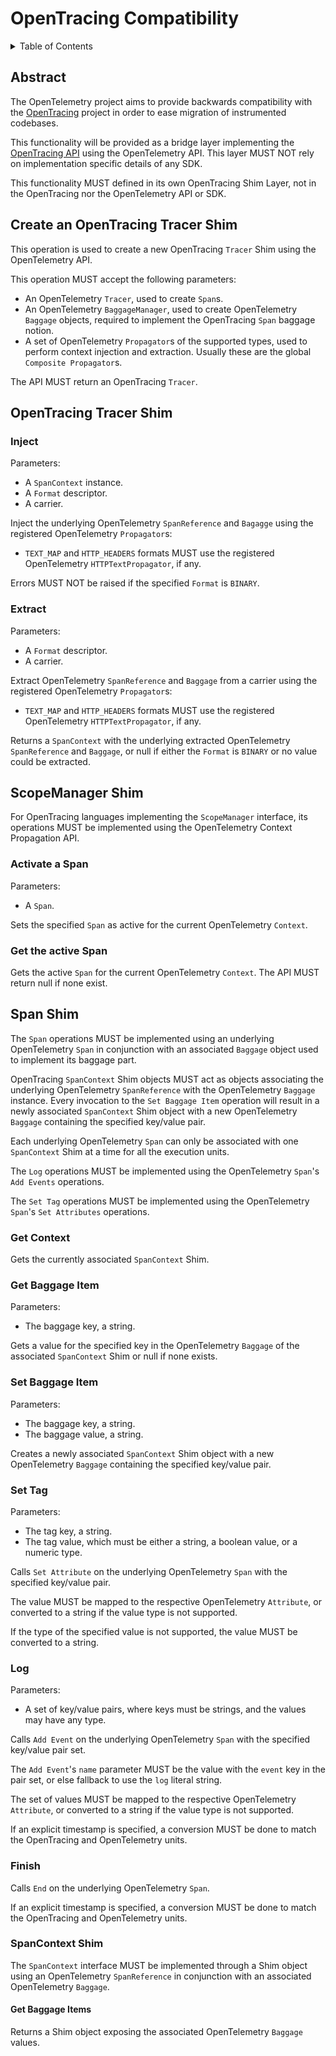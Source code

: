 # OpenTracing Compatibility

<details>
<summary>Table of Contents</summary>

* [Abstract](#abstract)
* [Create an OpenTracing Tracer Shim](#create-an-opentracing-tracer-shim)
* [OpenTracing Tracer Shim](#opentracing-tracer-shim)
  * [Inject](#inject)
  * [Extract](#extract)
* [ScopeManager Shim](#scopemanager-shim)
  * [Activate a Span](#activate-a-span)
  * [Get the active Span](#get-the-active-span)
* [Span Shim](#span-shim)
  * [Get Context](#get-context)
  * [Get Baggage Item](#get-baggage-item)
  * [Set Baggage Item](#set-baggage-item)
  * [Set Tag](#set-tag)
  * [Log](#log)
  * [Finish](#finish)
  * [SpanContext Shim](#spancontext-shim)
    * [Get Baggage Items](#get-baggage-items)

</details>

## Abstract

The OpenTelemetry project aims to provide backwards compatibility with the
[OpenTracing](https://opentracing.io) project in order to ease migration of
instrumented codebases.

This functionality will be provided as a bridge layer implementing the
[OpenTracing API](https://github.com/opentracing/specification) using the
OpenTelemetry API. This layer MUST NOT rely on implementation specific details
of any SDK.

This functionality MUST defined in its own OpenTracing Shim Layer, not in the
OpenTracing nor the OpenTelemetry API or SDK.

## Create an OpenTracing Tracer Shim

This operation is used to create a new OpenTracing `Tracer` Shim using the
OpenTelemetry API.

This operation MUST accept the following parameters:

- An OpenTelemetry `Tracer`, used to create `Span`s.
- An OpenTelemetry `BaggageManager`, used to create OpenTelemetry `Baggage` objects,
  required to implement the OpenTracing `Span` baggage notion.
- A set of OpenTelemetry `Propagator`s of the supported types, used to perform
  context injection and extraction. Usually these are the global
  `Composite Propagator`s.

The API MUST return an OpenTracing `Tracer`.

## OpenTracing Tracer Shim

### Inject

Parameters:

- A `SpanContext` instance.
- A `Format` descriptor.
- A carrier.

Inject the underlying OpenTelemetry `SpanReference` and `Bagagge` using the
registered OpenTelemetry `Propagator`s:

- `TEXT_MAP` and `HTTP_HEADERS` formats MUST use the registered OpenTelemetry
  `HTTPTextPropagator`, if any.

Errors MUST NOT be raised if the specified `Format` is `BINARY`.

### Extract

Parameters:

- A `Format` descriptor.
- A carrier.

Extract OpenTelemetry `SpanReference` and `Baggage` from a carrier using the
registered OpenTelemetry `Propagator`s:

- `TEXT_MAP` and `HTTP_HEADERS` formats MUST use the registered OpenTelemetry
  `HTTPTextPropagator`, if any.

Returns a `SpanContext` with the underlying extracted OpenTelemetry
`SpanReference` and `Baggage`, or null if either the `Format` is `BINARY` or
no value could be extracted.

## ScopeManager Shim

For OpenTracing languages implementing the `ScopeManager` interface,  its operations
MUST be implemented using the OpenTelemetry Context Propagation API.

### Activate a Span

Parameters:

- A `Span`.

Sets the specified `Span` as active for the current OpenTelemetry `Context`.

### Get the active Span

Gets the active `Span` for the current OpenTelemetry `Context`. The API MUST return
null if none exist.

## Span Shim

The `Span` operations MUST be implemented using an underlying OpenTelemetry `Span`
in conjunction with an associated `Baggage` object used to implement its
baggage part.

OpenTracing `SpanContext` Shim objects MUST act as objects associating the
underlying OpenTelemetry `SpanReference` with the OpenTelemetry `Baggage` instance.
Every invocation to the `Set Baggage Item` operation will result in a newly associated
`SpanContext` Shim object with a new OpenTelemetry `Baggage` containing the specified key/value pair.

Each underlying OpenTelemetry `Span` can only be associated with one `SpanContext` Shim at a time
for all the execution units.

The `Log` operations MUST be implemented using the OpenTelemetry
`Span`'s `Add Events` operations.

The `Set Tag` operations MUST be implemented using the OpenTelemetry
`Span`'s `Set Attributes` operations.

### Get Context

Gets the currently associated `SpanContext` Shim.

### Get Baggage Item

Parameters:

- The baggage key, a string.

Gets a value for the specified key in the OpenTelemetry `Baggage` of the
associated `SpanContext` Shim or null if none exists.

### Set Baggage Item

Parameters:

- The baggage key, a string.
- The baggage value, a string.

Creates a newly associated `SpanContext` Shim object with a new OpenTelemetry
`Baggage` containing the specified key/value pair.

### Set Tag

Parameters:

- The tag key, a string.
- The tag value, which must be either a string, a boolean value, or a numeric type.

Calls `Set Attribute` on the underlying OpenTelemetry `Span` with the specified
key/value pair.

The value MUST be mapped to the respective OpenTelemetry `Attribute`,
or converted to a string if the value type is not supported.

If the type of the specified value is not supported, the value MUST be converted
to a string.

### Log

Parameters:

- A set of key/value pairs, where keys must be strings, and the values may have
  any type.

Calls `Add Event` on the underlying OpenTelemetry `Span` with the specified
key/value pair set.

The `Add Event`'s `name` parameter MUST be the value with the `event` key in
the pair set, or else fallback to use the `log` literal string.

The set of values MUST be mapped to the respective OpenTelemetry `Attribute`,
or converted to a string if the value type is not supported.

If an explicit timestamp is specified, a conversion MUST be done to match the
OpenTracing and OpenTelemetry units.

### Finish

Calls `End` on the underlying OpenTelemetry `Span`.

If an explicit timestamp is specified, a conversion MUST be done to match the
OpenTracing and OpenTelemetry units.

### SpanContext Shim

The `SpanContext` interface MUST be implemented through a Shim object using an
OpenTelemetry `SpanReference` in conjunction with an associated OpenTelemetry
`Baggage`.

#### Get Baggage Items

Returns a Shim object exposing the associated OpenTelemetry `Baggage` values.
